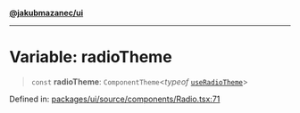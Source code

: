 [**@jakubmazanec/ui**](../README.md)

---

# Variable: radioTheme

> `const` **radioTheme**: `ComponentTheme`\<_typeof_ [`useRadioTheme`](useRadioTheme.md)\>

Defined in:
[packages/ui/source/components/Radio.tsx:71](https://github.com/jakubmazanec/tools/blob/acfa246dbb1035f65efb7fa114167a3cbefca108/packages/ui/source/components/Radio.tsx#L71)

